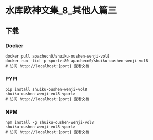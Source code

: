 # 水库欧神文集_8_其他人篇三

## 下载

### Docker

```
docker pull apachecn0/shuiku-oushen-wenji-vol8
docker run -tid -p <port>:80 apachecn0/shuiku-oushen-wenji-vol8
# 访问 http://localhost:{port} 查看文档
```

### PYPI

```
pip install shuiku-oushen-wenji-vol8
shuiku-oushen-wenji-vol8 <port>
# 访问 http://localhost:{port} 查看文档
```

### NPM

```
npm install -g shuiku-oushen-wenji-vol8
shuiku-oushen-wenji-vol8 <port>
# 访问 http://localhost:{port} 查看文档
```